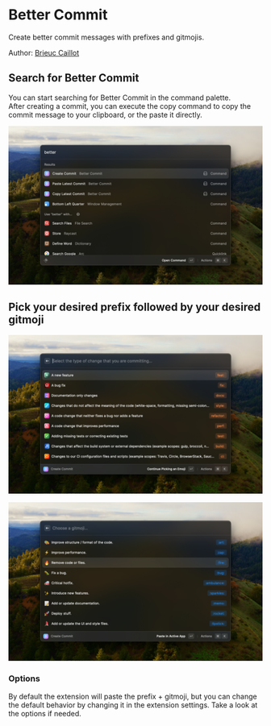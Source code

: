 # Better Commit

Create better commit messages with prefixes and gitmojis.

Author: [Brieuc Caillot]("https://brieuc-caillot.com")

## Search for Better Commit

You can start searching for Better Commit in the command palette.
<br>
After creating a commit, you can execute the copy command to copy the commit message to your clipboard, or the paste it directly.

![better-commit-menu](media/better-commit-menu.png)

## Pick your desired prefix followed by your desired gitmoji

![better-commit-prefix](media/better-commit-prefix.png)

![better-commit-gitmojis](media/better-commit-gitmojis.png)

### Options

By default the extension will paste the prefix + gitmoji, but you can change the default behavior by changing it in the extension settings. Take a look at the options if needed.
